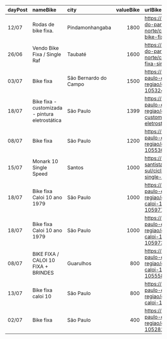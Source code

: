 | dayPost   | nameBike                                        | city                  |   valueBike | urlBike                                                                                                  |
|:----------|:------------------------------------------------|:----------------------|------------:|:---------------------------------------------------------------------------------------------------------|
| 12/07     | Rodas de bike fixa.                             | Pindamonhangaba       |        1800 | https://sp.olx.com.br/vale-do-paraiba-e-litoral-norte/ciclismo/rodas-de-bike-fixa-1048267190             |
| 26/06     | Vendo Bike Fixa / Single Raf                    | Taubaté               |        1600 | https://sp.olx.com.br/vale-do-paraiba-e-litoral-norte/ciclismo/vendo-bike-fixa-single-raf-1050270363     |
| 03/07     | Bike fixa                                       | São Bernardo do Campo |        1500 | https://sp.olx.com.br/sao-paulo-e-regiao/ciclismo/bike-fixa-1053246487                                   |
| 18/07     | Bike fixa - customizada - pintura eletrostática | São Paulo             |        1399 | https://sp.olx.com.br/sao-paulo-e-regiao/ciclismo/bike-fixa-customizada-pintura-eletrostatica-1059631955 |
| 08/07     | Bike fixa                                       | São Paulo             |        1200 | https://sp.olx.com.br/sao-paulo-e-regiao/ciclismo/bike-fixa-1055309535                                   |
| 15/07     | Monark 10 Single Speed                          | Santos                |        1000 | https://sp.olx.com.br/baixada-santista-e-litoral-sul/ciclismo/monark-10-single-speed-1058845459          |
| 18/07     | Bike fixa Caloi 10 ano 1979                     | São Paulo             |        1000 | https://sp.olx.com.br/sao-paulo-e-regiao/ciclismo/bike-fixa-caloi-10-ano-1979-1059772640                 |
| 18/07     | Bike fixa Caloi 10 ano 1979                     | São Paulo             |        1000 | https://sp.olx.com.br/sao-paulo-e-regiao/ciclismo/bike-fixa-caloi-10-ano-1979-1059737697                 |
| 08/07     | BIKE FIXA / CALOI 10 FIXA + BRINDES             | Guarulhos             |         800 | https://sp.olx.com.br/sao-paulo-e-regiao/ciclismo/bike-fixa-caloi-10-fixa-brindes-1055586489             |
| 13/07     | Bike fixa caloi 10                              | São Paulo             |         800 | https://sp.olx.com.br/sao-paulo-e-regiao/ciclismo/bike-fixa-caloi-10-1057622595                          |
| 02/07     | Bike fixa                                       | São Paulo             |         400 | https://sp.olx.com.br/sao-paulo-e-regiao/ciclismo/bike-fixa-1052813495                                   |
